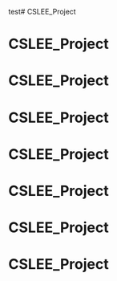 test# CSLEE_Project
# CSLEE_Project
# CSLEE_Project
# CSLEE_Project
# CSLEE_Project
# CSLEE_Project
# CSLEE_Project
# CSLEE_Project

